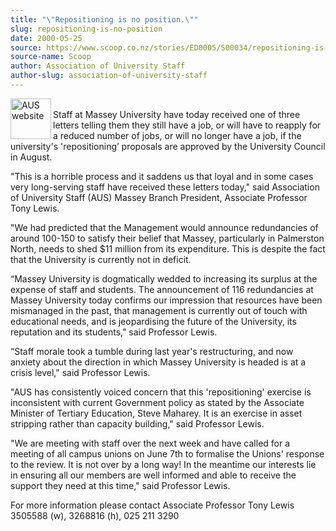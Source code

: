 ```yaml
---
title: "\"Repositioning is no position.\""
slug: repositioning-is-no-position
date: 2000-05-25
source: https://www.scoop.co.nz/stories/ED0005/S00034/repositioning-is-no-position.htm
source-name: Scoop
author: Association of University Staff
author-slug: association-of-university-staff
---
```


<p><img align="left" width="65" height="65" src="http://www.aus.ac.nz/graphics/auslogo.gif" alt="AUS website" border="0"><br>Staff at Massey
University have today received one of three letters telling
them they still have a job, or will have to reapply for a
reduced number of jobs, or will no longer have a job, if the
university's 'repositioning’ proposals are approved by the
University Council in August.<p>

<p>"This is a horrible
process and it saddens us that loyal and in some cases very
long-serving staff have received these letters today," said
Association of University Staff (AUS) Massey Branch
President, Associate Professor Tony Lewis.</p>

<p>"We had
predicted that the Management would announce redundancies of
around 100-150 to satisfy their belief that Massey,
particularly in Palmerston North, needs to shed $11 million
from its expenditure.  This is despite the fact that the
University is currently not in deficit.</p>

<p>“Massey University
is dogmatically wedded to increasing its surplus at the
expense of staff and students.  The announcement of 116
redundancies at Massey University today confirms our
impression that resources have been mismanaged in the past,
that management is currently out of touch with educational
needs, and is jeopardising the future of the University, its
reputation and its students," said Professor Lewis.<p>

<p>“Staff morale took a tumble during last year's
restructuring, and now anxiety about the direction in which
Massey University is headed is at a crisis level," said
Professor Lewis.<p>
<p>"AUS has consistently voiced concern
that this 'repositioning' exercise is inconsistent with
current Government policy as stated by the Associate
Minister of Tertiary Education, Steve Maharey.  It is an
exercise in asset stripping rather than capacity building,"
said Professor Lewis.</p>

<p>"We are meeting with staff over the
next week and have called for a meeting of all campus unions
on June 7th to formalise the Unions' response to the review.
It is not over by a long way!   In the meantime our
interests lie in ensuring all our members are well informed
and able to receive the support they need at this time,"
said Professor Lewis.<p>



<p>For more information please
contact Associate Professor Tony Lewis 3505588 (w), 3268816
(h), 025 211
3290</p>  